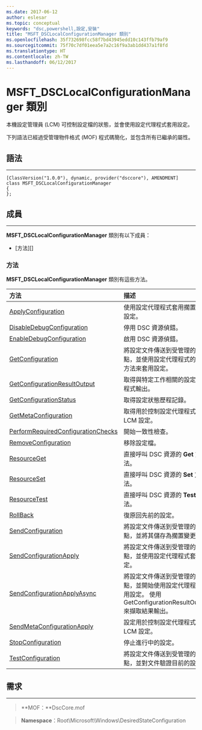 ```yaml
---
ms.date: 2017-06-12
author: eslesar
ms.topic: conceptual
keywords: "dsc,powershell,設定,安裝"
title: "MSFT_DSCLocalConfigurationManager 類別"
ms.openlocfilehash: 35f732698fcc58f7bd43945edd10c143ffb79af9
ms.sourcegitcommit: 75f70c7df01eea5e7a2c16f9a3ab1dd437a1f8fd
ms.translationtype: HT
ms.contentlocale: zh-TW
ms.lasthandoff: 06/12/2017
---
```

<a id="msftdsclocalconfigurationmanager-class" class="xliff"></a>
# MSFT_DSCLocalConfigurationManager 類別

本機設定管理員 (LCM) 可控制設定檔的狀態，並會使用設定代理程式套用設定。

下列語法已經過受管理物件格式 (MOF) 程式碼簡化，並包含所有已繼承的屬性。

<a id="syntax" class="xliff"></a>
## 語法
------

``` syntax
[ClassVersion("1.0.0"), dynamic, provider("dsccore"), AMENDMENT]
class MSFT_DSCLocalConfigurationManager
{
};
```

<a id="members" class="xliff"></a>
## 成員
-------

**MSFT_DSCLocalConfigurationManager** 類別有以下成員：

-   [方法][]

<a id="methods" class="xliff"></a>
### 方法

**MSFT_DSCLocalConfigurationManager** 類別有這些方法。

|方法 |描述 |
|:--- |:---|
| [ApplyConfiguration](msft-dsclocalconfigurationmanager-applyconfiguration.md)| 使用設定代理程式套用擱置中的設定。| 
| [DisableDebugConfiguration](msft-dsclocalconfigurationmanager-disabledebugconfiguration.md)| 停用 DSC 資源偵錯。| 
| [EnableDebugConfiguration](msft-dsclocalconfigurationmanager-enabledebugconfiguration.md)| 啟用 DSC 資源偵錯。| 
| [GetConfiguration](msft-dsclocalconfigurationmanager-getconfiguration.md)| 將設定文件傳送到受管理的節點，並使用設定代理程式的 **Get** 方法來套用設定。| 
| [GetConfigurationResultOutput](msft-dsclocalconfigurationmanager-getconfigurationresultoutput.md)| 取得與特定工作相關的設定代理程式輸出。| 
| [GetConfigurationStatus](msft-dsclocalconfigurationmanager-getconfigurationstatus.md)| 取得設定狀態歷程記錄。| 
| [GetMetaConfiguration](msft-dsclocalconfigurationmanager-getmetaconfiguration.md)| 取得用於控制設定代理程式的 LCM 設定。| 
| [PerformRequiredConfigurationChecks](msft-dsclocalconfigurationmanager-performrequiredconfigurationchecks.md)| 開始一致性檢查。| 
| [RemoveConfiguration](msft-dsclocalconfigurationmanager-removeconfiguration.md)| 移除設定檔。| 
| [ResourceGet](msft-dsclocalconfigurationmanager-resourceget.md)| 直接呼叫 DSC 資源的 **Get** 方法。| 
| [ResourceSet](msft-dsclocalconfigurationmanager-resourceset.md)| 直接呼叫 DSC 資源的 **Set** 方法。| 
| [ResourceTest](msft-dsclocalconfigurationmanager-resourcetest.md)| 直接呼叫 DSC 資源的 **Test** 方法。| 
| [RollBack](msft-dsclocalconfigurationmanager-rollback.md)| 復原回先前的設定。| 
| [SendConfiguration](msft-dsclocalconfigurationmanager-sendconfiguration.md)| 將設定文件傳送到受管理的節點，並將其儲存為擱置變更。| 
| [SendConfigurationApply](msft-dsclocalconfigurationmanager-sendconfigurationapply.md)| 將設定文件傳送到受管理的節點，並使用設定代理程式套用設定。| 
| [SendConfigurationApplyAsync](msft-dsclocalconfigurationmanager-sendconfigurationapplyasync.md)| 將設定文件傳送到受管理的節點，並開始使用設定代理程式套用設定。 使用 GetConfigurationResultOutput 來擷取結果輸出。| 
| [SendMetaConfigurationApply](msft-dsclocalconfigurationmanager-sendmetaconfigurationapply.md)| 設定用於控制設定代理程式的 LCM 設定。| 
| [StopConfiguration](msft-dsclocalconfigurationmanager-stopconfiguration.md)| 停止進行中的設定。| 
| [TestConfiguration](msft-dsclocalconfigurationmanager-testconfiguration.md)| 將設定文件傳送到受管理的節點，並對文件驗證目前的設定。| 



 

<a id="requirements" class="xliff"></a>
## 需求
------------
>**MOF：**DscCore.mof

>**Namespace**：Root\Microsoft\Windows\DesiredStateConfiguration



 

 



